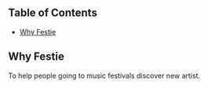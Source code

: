 ## Table of Contents
- [Why Festie](#why-festie)

## Why Festie
To help people going to music festivals discover new artist.
